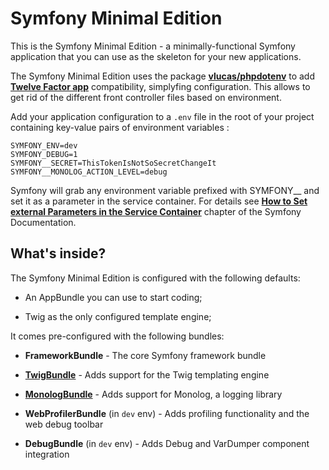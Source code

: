 Symfony Minimal Edition
=======================

This is the Symfony Minimal Edition - a minimally-functional Symfony application that you can use as the skeleton for your new applications.

The Symfony Minimal Edition uses the package [**vlucas/phpdotenv**][1] to add [**Twelve Factor app**][2] compatibility, simplyfing configuration. This allows to get rid of the different front controller files based on environment.

Add your application configuration to a `.env` file in the root of your project containing key-value pairs of environment variables :

```
SYMFONY_ENV=dev
SYMFONY_DEBUG=1
SYMFONY__SECRET=ThisTokenIsNotSoSecretChangeIt
SYMFONY__MONOLOG_ACTION_LEVEL=debug
```

Symfony will grab any environment variable prefixed with SYMFONY__ and set it as a parameter in the service container. For details see [**How to Set external Parameters in the Service Container**][3] chapter of the Symfony Documentation.

What's inside?
--------------

The Symfony Minimal Edition is configured with the following defaults:

  * An AppBundle you can use to start coding;

  * Twig as the only configured template engine;

It comes pre-configured with the following bundles:

  * **FrameworkBundle** - The core Symfony framework bundle

  * [**TwigBundle**][4] - Adds support for the Twig templating engine

  * [**MonologBundle**][5] - Adds support for Monolog, a logging library

  * **WebProfilerBundle** (in `dev` env) - Adds profiling functionality and
    the web debug toolbar

  * **DebugBundle** (in `dev` env) - Adds Debug and VarDumper component
    integration

[1]: https://github.com/vlucas/phpdotenv
[2]: http://12factor.net
[3]: https://symfony.com/doc/current/cookbook/configuration/external_parameters.html
[4]: https://symfony.com/doc/3.0/book/templating.html
[5]: https://symfony.com/doc/3.0/cookbook/logging/monolog.html